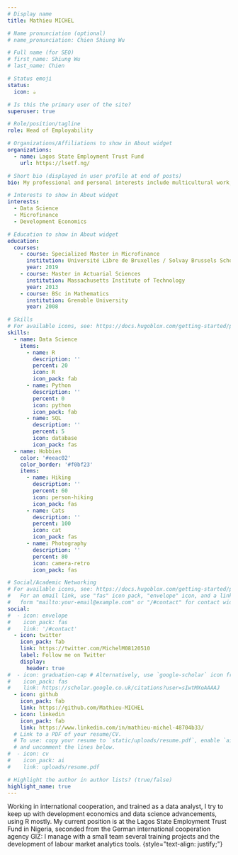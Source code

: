 ```yaml
---
# Display name
title: Mathieu MICHEL

# Name pronunciation (optional)
# name_pronunciation: Chien Shiung Wu

# Full name (for SEO)
# first_name: Shiung Wu
# last_name: Chien

# Status emoji
status:
  icon: ☕️

# Is this the primary user of the site?
superuser: true

# Role/position/tagline
role: Head of Employability

# Organizations/Affiliations to show in About widget
organizations:
  - name: Lagos State Employment Trust Fund
    url: https://lsetf.ng/

# Short bio (displayed in user profile at end of posts)
bio: My professional and personal interests include multicultural work, using data science for change, and curiosity for innovation in economic development.

# Interests to show in About widget
interests:
  - Data Science
  - Microfinance
  - Development Economics

# Education to show in About widget
education:
  courses:
    - course: Specialized Master in Microfinance
      institution: Université Libre de Bruxelles / Solvay Brussels School of Economics and Management
      year: 2019 
    - course: Master in Actuarial Sciences
      institution: Massachusetts Institute of Technology
      year: 2013
    - course: BSc in Mathematics
      institution: Grenoble University
      year: 2008

# Skills
# For available icons, see: https://docs.hugoblox.com/getting-started/page-builder/#icons
skills:
  - name: Data Science
    items:
      - name: R
        description: ''
        percent: 20
        icon: R
        icon_pack: fab
      - name: Python
        description: ''
        percent: 0
        icon: python
        icon_pack: fab
      - name: SQL
        description: ''
        percent: 5
        icon: database
        icon_pack: fas
  - name: Hobbies
    color: '#eeac02'
    color_border: '#f0bf23'
    items:
      - name: Hiking
        description: ''
        percent: 60
        icon: person-hiking
        icon_pack: fas
      - name: Cats
        description: ''
        percent: 100
        icon: cat
        icon_pack: fas
      - name: Photography
        description: ''
        percent: 80
        icon: camera-retro
        icon_pack: fas

# Social/Academic Networking
# For available icons, see: https://docs.hugoblox.com/getting-started/page-builder/#icons
#   For an email link, use "fas" icon pack, "envelope" icon, and a link in the
#   form "mailto:your-email@example.com" or "/#contact" for contact widget.
social:
#  - icon: envelope
#    icon_pack: fas
#    link: '/#contact'
  - icon: twitter
    icon_pack: fab
    link: https://twitter.com/MichelM08120510
    label: Follow me on Twitter
    display:
      header: true
#  - icon: graduation-cap # Alternatively, use `google-scholar` icon from `ai` icon pack
#    icon_pack: fas
#    link: https://scholar.google.co.uk/citations?user=sIwtMXoAAAAJ
  - icon: github
    icon_pack: fab
    link: https://github.com/Mathieu-MICHEL
  - icon: linkedin
    icon_pack: fab
    link: https://www.linkedin.com/in/mathieu-michel-48704b33/
  # Link to a PDF of your resume/CV.
  # To use: copy your resume to `static/uploads/resume.pdf`, enable `ai` icons in `params.yaml`,
  # and uncomment the lines below.
#  - icon: cv
#    icon_pack: ai
#    link: uploads/resume.pdf

# Highlight the author in author lists? (true/false)
highlight_name: true
---
```


Working in international cooperation, and trained as a data analyst, I try to keep up with development economics and data science advancements, using R mostly.
My current position is at the Lagos State Employment Trust Fund in Nigeria, seconded from the German international cooperation agency GIZ: I manage with a small team several training projects and the development of labour market analytics tools. 
{style="text-align: justify;"}
